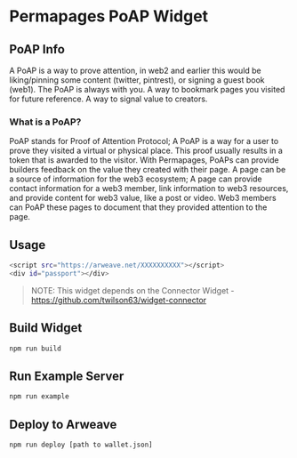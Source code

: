 # Permapages PoAP Widget 

## PoAP Info

A PoAP is a way to prove attention, in web2 and earlier this would be liking/pinning some content (twitter, pintrest), or signing a guest book (web1). The PoAP is always with you. A way to bookmark pages you visited for future reference. A way to signal value to creators.

### What is a PoAP?

PoAP stands for Proof of Attention Protocol; A PoAP is a way for a user to prove they visited a virtual or physical place. This proof usually results in a token that is awarded to the visitor. With Permapages, PoAPs can provide builders feedback on the value they created with their page. A page can be a source of information for the web3 ecosystem; A page can provide contact information for a web3 member, link information to web3 resources, and provide content for web3 value, like a post or video. Web3 members can PoAP these pages to document that they provided attention to the page.


## Usage

```sh
<script src="https://arweave.net/XXXXXXXXXX"></script>
<div id="passport"></div>
```

> NOTE: This widget depends on the Connector Widget - https://github.com/twilson63/widget-connector

## Build Widget

```sh
npm run build
```

## Run Example Server

```sh
npm run example
```

## Deploy to Arweave

```sh
npm run deploy [path to wallet.json]
```

